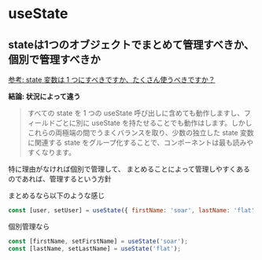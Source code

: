 # useState

## stateは1つのオブジェクトでまとめて管理すべきか、個別で管理すべきか
[参考: state 変数は 1 つにすべきですか、たくさん使うべきですか？](https://ja.reactjs.org/docs/hooks-faq.html#should-i-use-one-or-many-state-variables)

**結論: 状況によって違う**

> すべての state を 1 つの useState 呼び出しに含めても動作しますし、フィールドごとに別に useState を持たせることでも動作はします。しかしこれらの両極端の間でうまくバランスを取り、少数の独立した state 変数に関連する state をグループ化することで、コンポーネントは最も読みやすくなります。

特に理由がなければ個別で管理して、
まとめることによって管理しやすくあるのであれば、管理するという方針

まとめるなら以下のような感じ
```javascript
const [user, setUser] = useState({ firstName: 'soar', lastName: 'flat' });
```
個別管理なら

```javascript
const [firstName, setFirstName] = useState('soar');
const [lastName, setLastName] = useState('flat');
```
